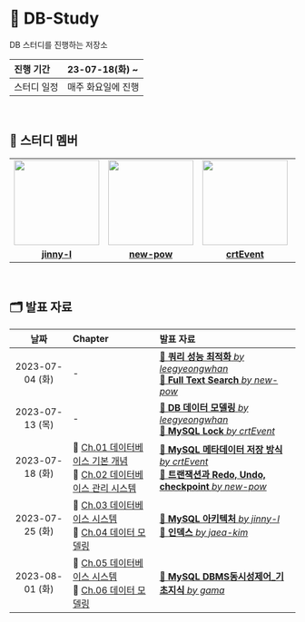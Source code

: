 # 💾 DB-Study
DB 스터디를 진행하는 저장소

| 진행 기간 | 23-07-18(화) ~ |
| :--- | :--- |
| 스터디 일정 | 매주 화요일에 진행 |

<br/>

## 🤖 스터디 멤버
<table>
 <tr>
    <td align="center"><a href="https://github.com/jinny-l"><img src="https://avatars.githubusercontent.com/jinny-l" width="150px;" alt=""></td>
    <td align="center"><a href="https://github.com/new-pow"><img src="https://avatars.githubusercontent.com/new-pow" width="150px;" alt=""></td>
    <td align="center"><a href="https://github.com/crtEvent"><img src="https://avatars.githubusercontent.com/crtEvent" width="150px;" alt=""></td>
    <td align="center"><a href="https://github.com/leegyeongwhan"><img src="https://avatars.githubusercontent.com/leegyeongwhan" width="150px;" alt=""></td>
    <td align="center"><a href="https://github.com/jaea-kim"><img src="https://avatars.githubusercontent.com/jaea-kim" width="130px;" alt=""></a></td>
  </tr>
  <tr>
    <td align="center"><a href="https://github.com/jinny-l"><b>jinny-l</b></td>
    <td align="center"><a href="https://github.com/new-pow"><b>new-pow</b></td>
    <td align="center"><a href="https://github.com/crtEvent"><b>crtEvent</b></td>
    <td align="center"><a href="https://github.com/leegyeongwhan"><b>leegyeongwhan</b></td>
     <td align="center"><a href="https://github.com/jaea-kim"><b>jaea-kim</b></td>
  </tr>
</table>

<br/>

## 🗂️ 발표 자료
| 날짜 | Chapter | 발표 자료 |
| :---: | :--- | :--- |
| 2023-07-04 (화) | - | [📝 **쿼리 성능 최적화** *by leegyeongwhan*](https://github.com/CodeSquad-2023-BE-Study/DB-Study/blob/main/leegyeongwhan/%EC%BF%BC%EB%A6%AC%EC%84%B1%EB%8A%A5%EC%B5%9C%EC%A0%81%ED%99%94.md)<br> [📝 **Full Text Search** *by new-pow*](https://github.com/CodeSquad-2023-BE-Study/DB-Study/blob/main/new-pow/fulltext-search.md) |
| 2023-07-13 (목) | - | [📝 **DB 데이터 모델링** *by leegyeongwhan*](https://github.com/CodeSquad-2023-BE-Study/DB-Study/blob/main/leegyeongwhan/%EB%8D%B0%EC%9D%B4%ED%84%B0%EB%B2%A0%EC%9D%B4%EC%8A%A4_%EB%8D%B0%EC%9D%B4%ED%84%B0%20%EB%AA%A8%EB%8D%B8%EB%A7%81.md)<br>[📝 **MySQL Lock** *by crtEvent*](https://github.com/CodeSquad-2023-BE-Study/DB-Study/blob/main/crtEvent/MySQL_LOCK.md) |
| 2023-07-18 (화)| 📌 [Ch.01 데이터베이스 기본 개념](https://github.com/CodeSquad-2023-BE-Study/DB-Study/issues/1) <br>📌 [Ch.02 데이터베이스 관리 시스템](https://github.com/CodeSquad-2023-BE-Study/DB-Study/issues/2) | [📝 **MySQL 메타데이터 저장 방식** *by crtEvent*](https://github.com/CodeSquad-2023-BE-Study/DB-Study/blob/main/crtEvent/2023-07-18%20MySQL%20%EB%A9%94%ED%83%80%EB%8D%B0%EC%9D%B4%ED%84%B0%20%EC%A0%80%EC%9E%A5%20%EB%B0%A9%EC%8B%9D.md) <br> [📝 **트랜잭션과 Redo, Undo, checkpoint** *by new-pow*](new-pow/트랜잭션과-Redo-Undo-checkpoint.md) |
| 2023-07-25 (화)| 📌 [Ch.03 데이터베이스 시스템](https://github.com/CodeSquad-2023-BE-Study/DB-Study/discussions/4) <br>📌 [Ch.04 데이터 모델링](https://github.com/CodeSquad-2023-BE-Study/DB-Study/discussions/5) | [📝 **MySQL 아키텍처** *by jinny-l*](https://github.com/CodeSquad-2023-BE-Study/DB-Study/blob/main/jinny-l/MySQL_Architecture.md) <br> [📝 **인덱스** *by jaea-kim*](https://github.com/CodeSquad-2023-BE-Study/DB-Study/blob/main/jaea-kim/%EC%9D%B8%EB%8D%B1%EC%8A%A4.md) |
| 2023-08-01 (화)| 📌 [Ch.05 데이터베이스 시스템](https://github.com/CodeSquad-2023-BE-Study/DB-Study/discussions/8) <br>📌 [Ch.06 데이터 모델링](https://github.com/CodeSquad-2023-BE-Study/DB-Study/discussions/10) | [📝 **MySQL DBMS동시성제어_기초지식** *by gama*]([https://github.com/CodeSquad-2023-BE-Study/DB-Study/blob/main/jinny-l/MySQL_Architecture.md](https://github.com/CodeSquad-2023-BE-Study/DB-Study/blob/main/leegyeongwhan/DBMS%EB%8F%99%EC%8B%9C%EC%84%B1%EC%A0%9C%EC%96%B4_%EA%B8%B0%EC%B4%88%EC%A7%80%EC%8B%9D.md)https://github.com/CodeSquad-2023-BE-Study/DB-Study/blob/main/leegyeongwhan/DBMS%EB%8F%99%EC%8B%9C%EC%84%B1%EC%A0%9C%EC%96%B4_%EA%B8%B0%EC%B4%88%EC%A7%80%EC%8B%9D.md) |
